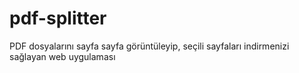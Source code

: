 # pdf-splitter
PDF dosyalarını sayfa sayfa görüntüleyip, seçili sayfaları indirmenizi sağlayan web uygulaması
